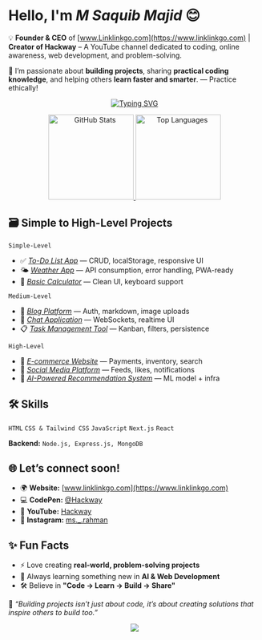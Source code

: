 # Hello, I'm *M Saquib Majid* 😊 

💡 **Founder & CEO** of [www.Linklinkgo.com](https://www.linklinkgo.com) | **Creator of Hackway** – A YouTube channel dedicated to coding, online awareness, web development, and problem-solving.  

🚀 I’m passionate about **building projects**, sharing **practical coding knowledge**, and helping others **learn faster and smarter**. — Practice ethically!

<!-- Typing Animation -->
<p align="center">
  <a href="https://github.com/saquib-dev">
    <img src="https://readme-typing-svg.herokuapp.com?font=Fira+Code&size=24&duration=3000&pause=1000&center=true&vCenter=true&width=600&lines=Full+Stack+Developer;MERN+Stack+Specialist;Building+Scalable+Web+Apps;Passionate+About+AI+and+Automation" alt="Typing SVG" />
  </a>
</p>

<!-- GitHub Profile Stats -->
<p align="center">
  <!-- GitHub Stats Card -->
  <a href="https://github.com/saquib-dev">
    <img src="https://github-readme-stats.vercel.app/api?username=saquib-dev&show_icons=true&theme=radical&hide_border=true&count_private=true&include_all_commits=true" alt="GitHub Stats" height="170"/>
  </a>

  <!-- Most Used Languages -->
  <a href="https://github.com/saquib-dev">
    <img src="https://github-readme-stats.vercel.app/api/top-langs/?username=saquib-dev&layout=compact&theme=radical&hide_border=true&langs_count=8" alt="Top Languages" height="170"/>
  </a>
</p>

## 🗃️ Simple to High-Level Projects

`Simple-Level` 

- ✅ *[To-Do List App](https://github.com/saquib-dev/project-2-counter-app)* — CRUD, localStorage, responsive UI
- 🌤 *[Weather App](https://github.com/saquib-dev/)* — API consumption, error handling, PWA-ready 
- 🧮 *[Basic Calculator](https://github.com/saquib-dev/)* — Clean UI, keyboard support 

`Medium-Level` 

- 📝 *[Blog Platform](https://github.com/saquib-dev/)* — Auth, markdown, image uploads
- 💬 *[Chat Application](https://github.com/saquib-dev/)* — WebSockets, realtime UI
- 📋 *[Task Management Tool](https://github.com/saquib-dev/)* — Kanban, filters, persistence

`High-Level` 

- 🛒 *[E-commerce Website](https://github.com/saquib-dev/)* — Payments, inventory, search 
- 📱 *[Social Media Platform](https://github.com/saquib-dev/)* — Feeds, likes, notifications 
- 🤖 *[AI-Powered Recommendation System](https://github.com/saquib-dev/)* — ML model + infra 

## 🛠 Skills

`HTML`   `CSS & Tailwind CSS`   `JavaScript`   `Next.js`   `React`

**Backend:** `Node.js, Express.js, MongoDB`  

## 🌐 Let’s connect soon! 

- 🌍 **Website:** [www.linklinkgo.com](https://www.linklinkgo.com)  
- 💻 **CodePen:** [@Hackway](https://codepen.io/hackway)
- 🎥 **YouTube:** [Hackway](https://www.youtube.com/@hackway)  
- 📸 **Instagram:** [ms._.rahman](https://www.instagram.com/ms._.rahman/)  

## ✨ Fun Facts
- ⚡ Love creating **real-world, problem-solving projects**  
- 🎯 Always learning something new in **AI & Web Development**  
- 🛠 Believe in **"Code → Learn → Build → Share"**  

 💬 _“Building projects isn’t just about code, it’s about creating solutions that inspire others to build too.”_ 
 <p align="center">
  <img src="https://github-profile-trophy.vercel.app/?username=saquib-dev&theme=radical&no-frame=true&no-bg=true&margin-w=4" />
</p>
